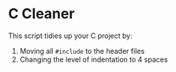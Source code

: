 # C Cleaner

This script tidies up your C project by:

1) Moving all `#include` to the header files
2) Changing the level of indentation to 4 spaces

